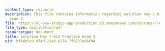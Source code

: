 ```yaml
---
content_type: resource
description: This file contains information regarding solution key 7.013 practice
  exam 3.
file: https://ol-ocw-studio-app-production.s3.amazonaws.com/courses/7-013-introductory-biology-spring-2013/bf64b5c0974d21a081747f9727e86f84_MIT7_013S13_Exam_3Sol.pdf
file_type: application/pdf
resourcetype: Document
title: Solution Key 7.013 Practice Exam 3
uid: bf64b5c0-974d-21a0-8174-7f9727e86f84
---
```

